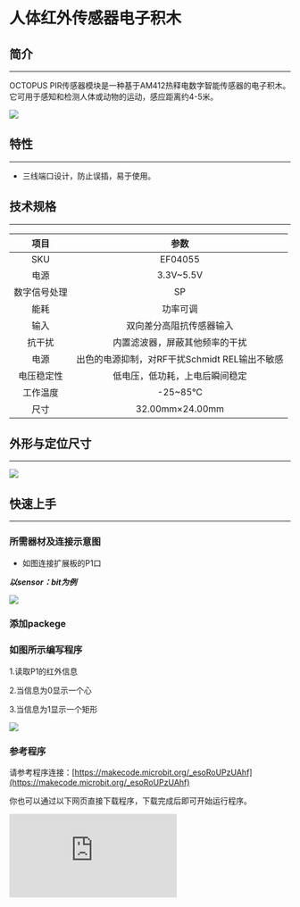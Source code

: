 # 人体红外传感器电子积木

## 简介
---
OCTOPUS PIR传感器模块是一种基于AM412热释电数字智能传感器的电子积木。它可用于感知和检测人体或动物的运动，感应距离约4-5米。

 ![](https://wiki-media-ef.oss-cn-hongkong.aliyuncs.com//images/j1VO7pH.jpg)

## 特性
---
- 三线端口设计，防止误插，易于使用。

## 技术规格
---

项目 | 参数
:-: | :-:
SKU|EF04055
电源|3.3V~5.5V
数字信号处理|SP
能耗|功率可调
输入|双向差分高阻抗传感器输入
抗干扰|内置滤波器，屏蔽其他频率的干扰
电源|出色的电源抑制，对RF干扰Schmidt REL输出不敏感
电压稳定性|低电压，低功耗，上电后瞬间稳定
工作温度|-25~85℃
尺寸|32.00mm×24.00mm


## 外形与定位尺寸
---

 ![](https://wiki-media-ef.oss-cn-hongkong.aliyuncs.com//images/Ok6fmjF.jpg)

## 快速上手
---

### 所需器材及连接示意图
- 如图连接扩展板的P1口

***以sensor：bit为例***

![](https://wiki-media-ef.oss-cn-hongkong.aliyuncs.com//images/5iwXCZp.png)
### 添加packege

### 如图所示编写程序

1.读取P1的红外信息

2.当信息为0显示一个心

3.当信息为1显示一个矩形

 ![](https://wiki-media-ef.oss-cn-hongkong.aliyuncs.com//images/aMlPqo5.png)

### 参考程序

请参考程序连接：[https://makecode.microbit.org/_esoRoUPzUAhf](https://makecode.microbit.org/_esoRoUPzUAhf)

你也可以通过以下网页直接下载程序，下载完成后即可开始运行程序。

<div
    style={{
        position: 'relative',
        paddingBottom: '60%',
        overflow: 'hidden',
    }}
>
    <iframe
        src="https://makecode.microbit.org/_esoRoUPzUAhf"
        frameborder="0"
        sandbox="allow-popups allow-forms allow-scripts allow-same-origin"
        style={{
            position: 'absolute',
            width: '100%',
            height: '100%',
        }}
    />
</div>
---

### 结果
- 当有人体接近，micro：bit上显示矩形图案，当人体离开，micro：bit上显示心形图案。


## Python 编程

### 步骤 1
下载压缩包并解压[Octopus_MicroPython-master](https://github.com/lionyhw/Octopus_MicroPython/archive/master.zip)
打开[Python editor](https://python.microbit.org/v/2.0)

![](https://wiki-media-ef.oss-cn-hongkong.aliyuncs.com//images/05001_07.png)

为了给人体红外传感器编程，我们需要添加pir.py。点击Load/Save，然后点击Show Files（1）下拉菜单，再点击Add file在本地找到下载并解压完成的Octopus_MicroPython-master文件夹，从中选择pir.py添加进来。

![](https://wiki-media-ef.oss-cn-hongkong.aliyuncs.com//images/05001_08.png)
![](https://wiki-media-ef.oss-cn-hongkong.aliyuncs.com//images/05001_09.png)
![](https://wiki-media-ef.oss-cn-hongkong.aliyuncs.com//images/04055_10.png)

### 步骤 2
### 参考程序
```
from microbit import *
from pir import *

sensor = PIR(pin1)
while True:
    if sensor.PIR_is_decection():
        display.show(Image.HAPPY)
    else:
        display.show(Image.SAD)
```


### 结果
- 当人体红外传感器感应到有人时显示笑脸，否则显示哭脸。


## 相关案例
---

## 技术文档
---
[datasheet](https://elecfreaks.com/estore/download/EF4055-Datasheet/https://www.elecfreaks.com/wiki/index.php?title=Octopus_PIR_sensor_Brick
)
